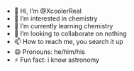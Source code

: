 - 👋 Hi, I’m @XcoolerReal
- 👀 I’m interested in chemistry
- 🌱 I’m currently learning chemistry
- 💞️ I’m looking to collaborate on nothing
- 📫 How to reach me, you search it up
- 😄 Pronouns: he/him/his
- ⚡ Fun fact: i know astronomy


<!---
XcoolerReal/XcoolerReal is a ✨ special ✨ repository because its `README.md` (this file) appears on your GitHub profile.
You can click the Preview link to take a look at your changes.
--->
